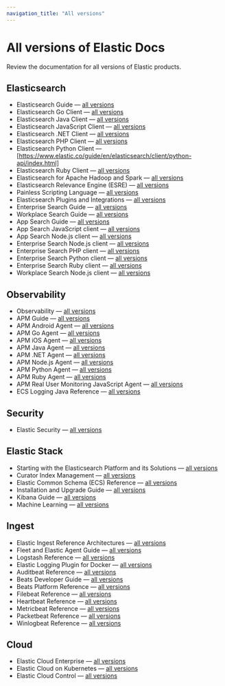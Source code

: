 ```yaml
---
navigation_title: "All versions"
---
```


# All versions of Elastic Docs

Review the documentation for all versions of Elastic products.

## Elasticsearch

- Elasticsearch Guide — [all versions](https://www.elastic.co/guide/en/elasticsearch/reference/index.html)
- Elasticsearch Go Client — [all versions](https://www.elastic.co/guide/en/elasticsearch/client/go-api/index.html)
- Elasticsearch Java Client — [all versions](https://www.elastic.co/guide/en/elasticsearch/client/java-api-client/index.html)
- Elasticsearch JavaScript Client — [all versions](https://www.elastic.co/guide/en/elasticsearch/client/javascript-api/index.html)
- Elasticsearch .NET Client — [all versions](https://www.elastic.co/guide/en/elasticsearch/client/net-api/index.html)
- Elasticsearch PHP Client — [all versions](https://www.elastic.co/guide/en/elasticsearch/client/php-api/index.html)
- Elasticsearch Python Client — [https://www.elastic.co/guide/en/elasticsearch/client/python-api/index.html]
- Elasticsearch Ruby Client — [all versions](https://www.elastic.co/guide/en/elasticsearch/client/ruby-api/index.html)
- Elasticsearch for Apache Hadoop and Spark — [all versions](https://www.elastic.co/guide/en/elasticsearch/hadoop/index.html)
- Elasticsearch Relevance Engine (ESRE) — [all versions](https://www.elastic.co/guide/en/esre/index.html)
- Painless Scripting Language — [all versions](https://www.elastic.co/guide/en/elasticsearch/painless/index.html)
- Elasticsearch Plugins and Integrations — [all versions](https://www.elastic.co/guide/en/elasticsearch/plugins/index.html)
- Enterprise Search Guide — [all versions](https://www.elastic.co/guide/en/enterprise-search/index.html)
- Workplace Search Guide — [all versions](https://www.elastic.co/guide/en/workplace-search/index.html)
- App Search Guide — [all versions](https://www.elastic.co/guide/en/app-search/index.html)
- App Search JavaScript client — [all versions](https://www.elastic.co/guide/en/enterprise-search-clients/app-search-javascript/index.html)
- App Search Node.js client — [all versions](https://www.elastic.co/guide/en/enterprise-search-clients/app-search-node/index.html)
- Enterprise Search Node.js client — [all versions](https://www.elastic.co/guide/en/enterprise-search-clients/enterprise-search-node/index.html)
- Enterprise Search PHP client — [all versions](https://www.elastic.co/guide/en/enterprise-search-clients/php/index.html)
- Enterprise Search Python client — [all versions](https://www.elastic.co/guide/en/enterprise-search-clients/python/index.html)
- Enterprise Search Ruby client — [all versions](https://www.elastic.co/guide/en/enterprise-search-clients/ruby/index.html)
- Workplace Search Node.js client — [all versions](https://www.elastic.co/guide/en/enterprise-search-clients/workplace-search-node/index.html)

## Observability

- Observability — [all versions](https://www.elastic.co/guide/en/observability/index.html)
- APM Guide  — [all versions](https://www.elastic.co/guide/en/apm/guide/index.html)
- APM Android Agent — [all versions](https://www.elastic.co/guide/en/apm/agent/android/index.html)
- APM Go Agent — [all versions](https://www.elastic.co/guide/en/apm/agent/go/index.html)
- APM iOS Agent — [all versions](https://www.elastic.co/guide/en/apm/agent/swift/index.html)
- APM Java Agent — [all versions](https://www.elastic.co/guide/en/apm/agent/java/index.html)
- APM .NET Agent — [all versions](https://www.elastic.co/guide/en/apm/agent/dotnet/index.html)
- APM Node.js Agent — [all versions](https://www.elastic.co/guide/en/apm/agent/nodejs/index.html)
- APM Python Agent — [all versions](https://www.elastic.co/guide/en/apm/agent/python/index.html)
- APM Ruby Agent — [all versions](https://www.elastic.co/guide/en/apm/agent/ruby/index.html)
- APM Real User Monitoring JavaScript Agent — [all versions](https://www.elastic.co/guide/en/apm/agent/rum-js/index.html)
- ECS Logging Java Reference — [all versions](https://www.elastic.co/guide/en/ecs-logging/java/index.html)

## Security

- Elastic Security — [all versions](https://www.elastic.co/guide/en/security/index.html)

## Elastic Stack

- Starting with the Elasticsearch Platform and its Solutions — [all versions](https://www.elastic.co/guide/en/starting-with-the-elasticsearch-platform-and-its-solutions/index.html)
- Curator Index Management — [all versions](https://www.elastic.co/guide/en/elasticsearch/client/curator/index.html)
- Elastic Common Schema (ECS) Reference — [all versions](https://www.elastic.co/guide/en/ecs/index.html)
- Installation and Upgrade Guide — [all versions](https://www.elastic.co/guide/en/elastic-stack/index.html)
- Kibana Guide — [all versions](https://www.elastic.co/guide/en/kibana/index.html)
- Machine Learning — [all versions](https://www.elastic.co/guide/en/machine-learning/index.html)

## Ingest

- Elastic Ingest Reference Architectures — [all versions](https://www.elastic.co/guide/en/ingest/index.html)
- Fleet and Elastic Agent Guide — [all versions](https://www.elastic.co/guide/en/fleet/index.html)
- Logstash Reference — [all versions](https://www.elastic.co/guide/en/logstash/index.html)
- Elastic Logging Plugin for Docker — [all versions](https://www.elastic.co/guide/en/beats/loggingplugin/index.html)
- Auditbeat Reference — [all versions](https://www.elastic.co/guide/en/beats/auditbeat/index.html)
- Beats Developer Guide — [all versions](https://www.elastic.co/guide/en/beats/devguide/index.html)
- Beats Platform Reference — [all versions](https://www.elastic.co/guide/en/beats/libbeat/index.html)
- Filebeat Reference — [all versions](https://www.elastic.co/guide/en/beats/filebeat/index.html)
- Heartbeat Reference — [all versions](https://www.elastic.co/guide/en/beats/heartbeat/index.html)
- Metricbeat Reference — [all versions](https://www.elastic.co/guide/en/beats/metricbeat/index.html)
- Packetbeat Reference — [all versions](https://www.elastic.co/guide/en/beats/packetbeat/index.html)
- Winlogbeat Reference — [all versions](https://www.elastic.co/guide/en/beats/winlogbeat/index.html)

## Cloud

- Elastic Cloud Enterprise — [all versions](https://www.elastic.co/guide/en/cloud-enterprise/index.html)
- Elastic Cloud on Kubernetes — [all versions](https://www.elastic.co/guide/en/cloud-on-k8s/index.html)
- Elastic Cloud Control — [all versions](https://www.elastic.co/guide/en/ecctl/index.html)

